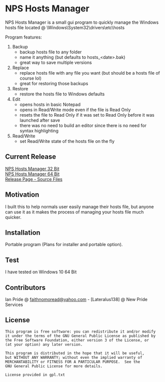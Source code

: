 # NPS Hosts Manager
NPS Hosts Manager is a small gui program to quickly manage the Windows hosts file
located @ \Windows\System32\drivers\etc\hosts

Program features:

1. Backup
	- backup hosts file to any folder
	- name it anything (but defaults to hosts_\<date\>.bak)
	- great way to save multiple versions
1. Replace
	- replace hosts file with any file you want (but should be a hosts file of course lol)
	- great for restoring those backups
1. Restore
	- restore the hosts file to Windows defaults
1. Edit
	- opens hosts in basic Notepad
	- opens in Read/Write mode even if the file is Read Only
	- resets the file to Read Only if it was set to Read Only before it was launched after save
	- there was no need to build an editor since there is no need for syntax highlighting
1. Read/Write
	- set Read/Write state of the hosts file on the fly
	
## Current Release
[NPS Hosts Manager 32 Bit]()<br />
[NPS Hosts Manager 64 Bit]()<br />
[Release Page - Source Files]()

## Motivation

I built this to help normals user easily manage their hosts file, but anyone can use it as it makes the process of managing your hosts file much quicker. 

## Installation

Portable program (Plans for installer and portable option).


## Test
I have tested on Windows 10 64 Bit

## Contributors

Ian Pride @ faithnomoread@yahoo.com - [Lateralus138] @ New Pride Services 

## License

	This program is free software: you can redistribute it and/or modify
    it under the terms of the GNU General Public License as published by
    the Free Software Foundation, either version 3 of the License, or
    (at your option) any later version.

    This program is distributed in the hope that it will be useful,
    but WITHOUT ANY WARRANTY; without even the implied warranty of
    MERCHANTABILITY or FITNESS FOR A PARTICULAR PURPOSE.  See the
    GNU General Public License for more details.

	License provided in gpl.txt

